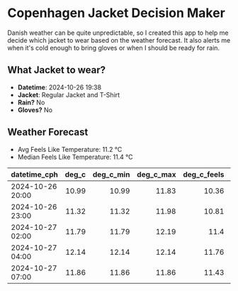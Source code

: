 
# Copenhagen Jacket Decision Maker

Danish weather can be quite unpredictable, so I created this app to help me decide which jacket to wear based on the weather forecast. 
It also alerts me when it's cold enough to bring gloves or when I should be ready for rain.

## What Jacket to wear?

- **Datetime**: 2024-10-26 19:38
- **Jacket**: Regular Jacket and T-Shirt
- **Rain?** No
- **Gloves?** No

## Weather Forecast
- Avg Feels Like Temperature: 11.2 °C
- Median Feels Like Temperature: 11.4 °C

| datetime_cph     |   deg_c |   deg_c_min |   deg_c_max |   deg_c_feels | weather   | wind   | rain   |
|:-----------------|--------:|------------:|------------:|--------------:|:----------|:-------|:-------|
| 2024-10-26 20:00 |   10.99 |       10.99 |       11.83 |         10.36 | Clouds    | Low    | None   |
| 2024-10-26 23:00 |   11.32 |       11.32 |       11.98 |         10.81 | Clouds    | Low    | None   |
| 2024-10-27 02:00 |   11.79 |       11.79 |       12.19 |         11.4  | Clouds    | High   | None   |
| 2024-10-27 04:00 |   12.14 |       12.14 |       12.14 |         11.76 | Clouds    | High   | None   |
| 2024-10-27 07:00 |   11.86 |       11.86 |       11.86 |         11.43 | Clouds    | High   | None   |
        